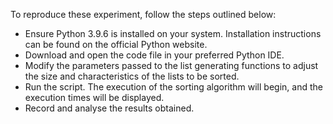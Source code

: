 To reproduce these experiment, follow the steps outlined below:

- Ensure Python 3.9.6 is installed on your system. Installation instructions can be found on the official Python website.
- Download and open the code file in your preferred Python IDE.
- Modify the parameters passed to the list generating functions to adjust the size and characteristics of the lists to be sorted.
- Run the script. The execution of the sorting algorithm will begin, and the execution times will be displayed.
- Record and analyse the results obtained.

